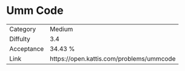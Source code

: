 # Umm Code

<table>
    <tr>
        <td>Category</td>
        <td>Medium</td>
    </tr>
    <tr>
        <td>Diffulty</td>
        <td>3.4</td>
    </tr>
    <tr>
        <td>Acceptance</td>
        <td>34.43 %</td>
    </tr>
    <tr>
        <td>Link</td>
        <td>https://open.kattis.com/problems/ummcode</td>
    </tr>
</table>
